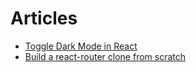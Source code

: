# Articles

- [Toggle Dark Mode in React](https://dev.to/abbeyperini/toggle-dark-mode-in-react-28c9)
- [Build a react-router clone from scratch](https://dev.to/thomascullen/build-a-react-router-clone-from-scratch-38dp)